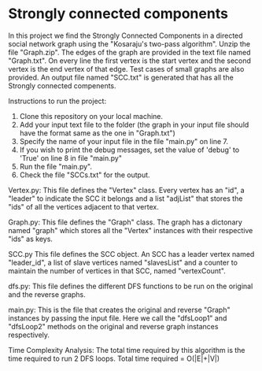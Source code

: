 # Strongly connected components
In this project we find the Strongly Connected Components in a directed social network graph using the "Kosaraju's two-pass algorithm".
Unzip the file "Graph.zip".
The edges of the graph are provided in the text file named "Graph.txt". On every line the first vertex is the start vertex and the second vertex is the end vertex of that edge.
Test cases of small graphs are also provided.
An output file named "SCC.txt" is generated that has all the Strongly connected compenents.

Instructions to run the project:
1)  Clone this repository on your local machine.
2)  Add your input text file to the folder (the graph in your input file should have the format same as the one in "Graph.txt")
3)  Specify the name of your input file in the file "main.py" on line 7.
5)  If you wish to print the debug messages, set the value of 'debug' to 'True' on line 8 in file "main.py" 
6)  Run the file "main.py".
7)  Check the file "SCCs.txt" for the output.

Vertex.py:
This file defines the "Vertex" class.
Every vertex has an "id", a "leader" to indicate the SCC it belongs and a list "adjList" that stores the "ids" of all the vertices adjacent to that vertex.

Graph.py:
This file defines the "Graph" class.
The graph has a dictonary named "graph" which stores all the "Vertex" instances with their respective "ids" as keys.

SCC.py
This file defines the SCC object.
An SCC has a leader vertex named "leader_id", a list of slave vertices named "slavesList" and a counter to maintain the number of vertices in that SCC, named "vertexCount".

dfs.py:
This file defines the different DFS functions to be run on the original and the reverse graphs.

main.py:
This is the file that creates the original and reverse "Graph" instances by passing the input file.
Here we call the "dfsLoop1" and "dfsLoop2" methods on the original and reverse graph instances respectively.

Time Complexity Analysis:
The total time required by this algorithm is the time required to run 2 DFS loops.
Total time required = O(|E|+|V|)